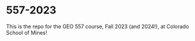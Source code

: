 # 557-2023

This is the repo for the GEO 557 course, Fall 2023 (and 2024!), at Colorado School of Mines! 
